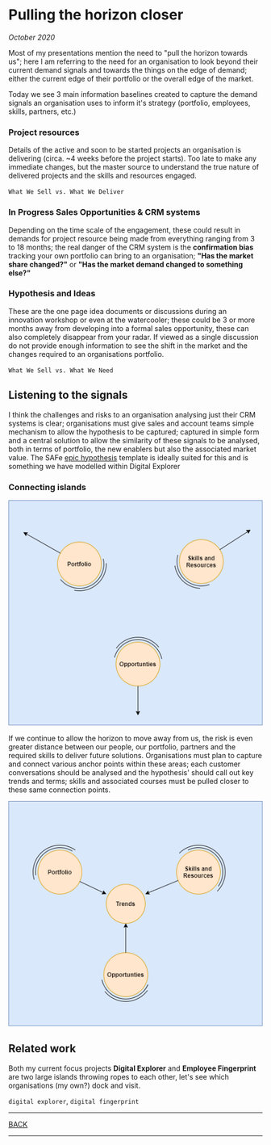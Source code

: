 # Pulling the horizon closer

*October 2020*

Most of my presentations mention the need to "pull the horizon towards us"; here I am referring to the need for an organisation to look beyond their current demand signals and towards the things on the edge of demand; either the current edge of their portfolio or the overall edge of the market.

Today we see 3 main information baselines created to capture the demand signals an organisation uses to inform it's strategy (portfolio, employees, skills, partners, etc.)


### Project resources
Details of the active and soon to be started projects an organisation is delivering (circa. ~4 weeks before the project starts).  Too late to make any immediate changes, but the master source to understand the true nature of delivered projects and the skills and resources engaged.

`What We Sell vs. What We Deliver`

### In Progress Sales Opportunities & CRM systems
Depending on the time scale of the engagement, these could result in demands for project resource being made from everything ranging from 3 to 18 months; the real danger of the CRM system is the **confirmation bias** tracking your own portfolio can bring to an organisation; **"Has the market share changed?"**  or **"Has the market demand changed to something else?"**

### Hypothesis and Ideas
These are the one page idea documents or discussions during an innovation workshop or even at the watercooler; these could be 3 or more months away from developing into a formal sales opportunity, these can also completely disappear from your radar.  If viewed as a single discussion do not provide enough information to see the shift in the market and the changes required to an organisations portfolio. 

`What We Sell vs. What We Need`

## Listening to the signals

I think the challenges and risks to an organisation analysing just their CRM systems is clear; organisations must give sales and account teams simple mechanism to allow the hypothesis to be captured; captured in simple form and a central solution to allow the similarity of these signals to be analysed, both in terms of portfolio, the new enablers but also the associated market value.   The SAFe [epic hypothesis](https://www.scaledagileframework.com/epic/) template is ideally suited for this and is something we have modelled within Digital Explorer


### Connecting islands

![image](images/islands1.png)<br>

If we continue to allow the horizon to move away from us, the risk is even greater distance between our people, our portfolio, partners and the required skills to deliver future solutions.   Organisations must plan to capture and connect various anchor points within these areas; each customer conversations should be analysed and the hypothesis' should call out key trends and terms; skills and associated courses must be pulled closer to these same connection points.   

![image](images/islands2.png)<br>


## Related work
Both my current focus projects **Digital Explorer** and **Employee Fingerprint** are two large islands throwing ropes to each other, let's see which organisations (my own?) dock and visit.


`digital explorer`, `digital fingerprint`

---

[BACK](../README.md)

---